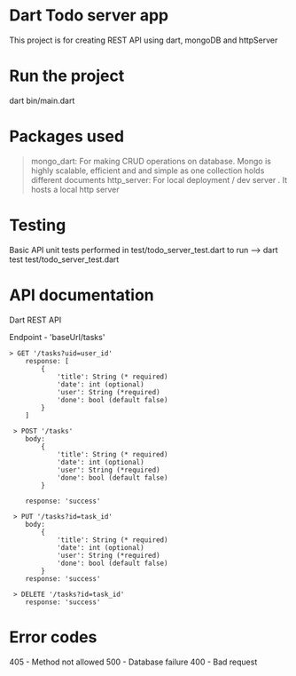 # Dart Todo server app 

This project is for creating REST API using dart, mongoDB and httpServer

# Run the project

dart bin/main.dart

# Packages used
> mongo_dart: For making CRUD operations on database. Mongo is highly scalable, efficient and and simple as one collection holds different documents
>http_server: For local deployment / dev server . It hosts a local http server 

# Testing
Basic API unit tests performed in test/todo_server_test.dart
to run --> dart test test/todo_server_test.dart

# API documentation

Dart REST API 

Endpoint - 'baseUrl/tasks'

    > GET '/tasks?uid=user_id'
        response: [
            {
                'title': String (* required)
                'date': int (optional)
                'user': String (*required)
                'done': bool (default false)
            }
        ]

     > POST '/tasks'   
        body:  
            {
                'title': String (* required)
                'date': int (optional)
                'user': String (*required)
                'done': bool (default false)
            }

        response: 'success'

     > PUT '/tasks?id=task_id'
        body:  
            {
                'title': String (* required)
                'date': int (optional)
                'user': String (*required)
                'done': bool (default false)
            }
        response: 'success'

     > DELETE '/tasks?id=task_id'
        response: 'success'

# Error codes

405 - Method not allowed
500 - Database failure
400 - Bad request 